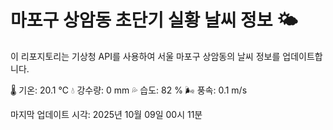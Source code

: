 
# 마포구 상암동 초단기 실황 날씨 정보 🌤️

이 리포지토리는 기상청 API를 사용하여 서울 마포구 상암동의 날씨 정보를 업데이트합니다. 

🌡️ 기온: 20.1 ℃
💧 강수량: 0 mm
💦 습도: 82 %
🌬️ 풍속: 0.1 m/s

마지막 업데이트 시각: 2025년 10월 09일 00시 11분    
